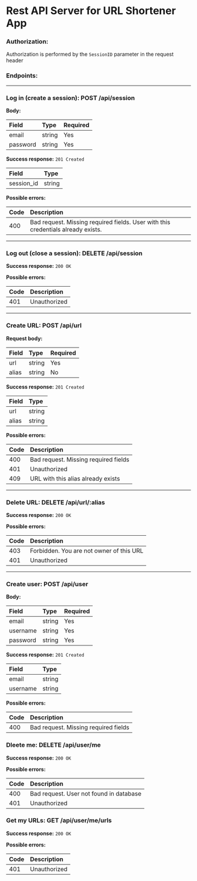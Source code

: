# Rest API Server for URL Shortener App

### Authorization:

Authorization is performed by the `SessionID` parameter in the request header

### Endpoints:

---

### Log in (create a session): **POST /api/session**

**Body:**

| Field    | Type   | Required |
|:---------|:-------|:---------|
| email    | string | Yes      |
| password | string | Yes      |

**Success response:** `201 Created`

| Field      | Type   |
|:-----------|:-------|
| session_id | string |

**Possible errors:**

| Code | Description                                                                      |
|:-----|:---------------------------------------------------------------------------------|
| 400  | Bad request. Missing required fields. User with this credentials already exists. |

---

### Log out (close a session): **DELETE /api/session**

**Success response:** `200 OK`

**Possible errors:**

| Code | Description  |
|:-----|:-------------|
| 401  | Unauthorized |

---

### Create URL: **POST /api/url**

**Request body:**

| Field | Type   | Required |
|:------|:-------|:---------|
| url   | string | Yes      |
| alias | string | No       |

**Success response:** `201 Created`

| Field | Type   |
|:------|:-------|
| url   | string |
| alias | string |

**Possible errors:**

| Code | Description                          |
|:-----|:-------------------------------------|
| 400  | Bad request. Missing required fields |
| 401  | Unauthorized                         |
| 409  | URL with this alias already exists   |

---

### Delete URL: **DELETE /api/url/:alias**

**Success response:** `200 OK`

**Possible errors:**

| Code | Description                              |
|:-----|:-----------------------------------------|
| 403  | Forbidden. You are not owner of this URL |
| 401  | Unauthorized                             |

---

### Create user: **POST /api/user**

**Body:**

| Field    | Type   | Required |
|:---------|:-------|:---------|
| email    | string | Yes      |
| username | string | Yes      |
| password | string | Yes      | 

**Success response:** `201 Created`

| Field    | Type   |
|:---------|:-------|
| email    | string |
| username | string |


**Possible errors:**

| Code | Description                          |
|:-----|:-------------------------------------|
| 400  | Bad request. Missing required fields |

### Dleete me: **DELETE /api/user/me**

**Success response:** `200 OK`

**Possible errors:**

| Code | Description                             |
|:-----|:----------------------------------------|
| 400  | Bad request. User not found in database |
| 401  | Unauthorized                            |

### Get my URLs: **GET /api/user/me/urls**

**Success response:** `200 OK`

**Possible errors:**

| Code | Description  |
|:-----|:-------------|
| 401  | Unauthorized |